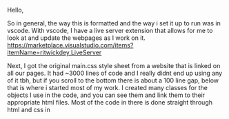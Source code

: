 Hello,

So in general, the way this is formatted and the way i set it up to run was in vscode. With vscode, I have a live server extension that allows for me to look at and update the webpages as I work on it. 
https://marketplace.visualstudio.com/items?itemName=ritwickdey.LiveServer

Next, I got the original main.css style sheet from a website that is linked on all our pages. It had ~3000 lines of code and I really didnt end up using any of it tbh, but if you scroll to the bottom there is about a 100 line gap, below that is where i started most of my work. 
I created many classes for the objects I use in the code, and you can see them and link them to their appropriate html files. Most of the code in there is done straight through html and css in <script> sections.

If were trying to sync the database, Im not entirely sure how we can do that without actually publishing the pages because supabase is online. Regardless, In login.html you can see the area on line 40 where it changes to script. All the changes and connections we need to make should be there.
As for signup.html, youll likely have adjust some of the logic on line 49 to line 66, as it should work correctly, but we want to ensure everything goes through, it takes a valid uf email, etc. The old .js file I had was useless so i scrapped it. 

If theres anything thats unclear, let me know and ill see if I can take a crack at it or figure it out.

Thanks.
